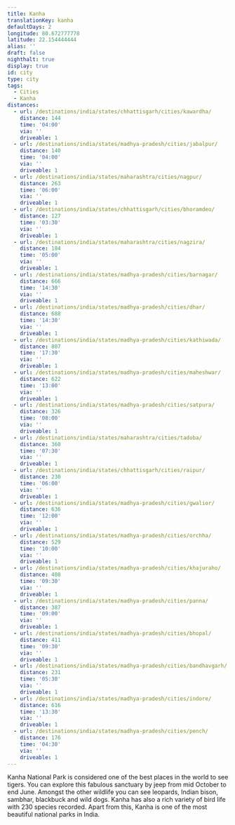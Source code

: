 ```yaml
---
title: Kanha
translationKey: kanha
defaultDays: 2
longitude: 80.672777778
latitude: 22.154444444
alias: ''
draft: false
nighthalt: true
display: true
id: city
type: city
tags:
  - Cities
  - Kanha
distances:
  - url: /destinations/india/states/chhattisgarh/cities/kawardha/
    distance: 144
    time: '04:00'
    via: ''
    driveable: 1
  - url: /destinations/india/states/madhya-pradesh/cities/jabalpur/
    distance: 140
    time: '04:00'
    via: ''
    driveable: 1
  - url: /destinations/india/states/maharashtra/cities/nagpur/
    distance: 263
    time: '06:00'
    via: ''
    driveable: 1
  - url: /destinations/india/states/chhattisgarh/cities/bhoramdeo/
    distance: 127
    time: '03:30'
    via: ''
    driveable: 1
  - url: /destinations/india/states/maharashtra/cities/nagzira/
    distance: 184
    time: '05:00'
    via: ''
    driveable: 1
  - url: /destinations/india/states/madhya-pradesh/cities/barnagar/
    distance: 666
    time: '14:30'
    via: ''
    driveable: 1
  - url: /destinations/india/states/madhya-pradesh/cities/dhar/
    distance: 688
    time: '14:30'
    via: ''
    driveable: 1
  - url: /destinations/india/states/madhya-pradesh/cities/kathiwada/
    distance: 807
    time: '17:30'
    via: ''
    driveable: 1
  - url: /destinations/india/states/madhya-pradesh/cities/maheshwar/
    distance: 622
    time: '13:00'
    via: ''
    driveable: 1
  - url: /destinations/india/states/madhya-pradesh/cities/satpura/
    distance: 326
    time: '08:00'
    via: ''
    driveable: 1
  - url: /destinations/india/states/maharashtra/cities/tadoba/
    distance: 360
    time: '07:30'
    via: ''
    driveable: 1
  - url: /destinations/india/states/chhattisgarh/cities/raipur/
    distance: 230
    time: '06:00'
    via: ''
    driveable: 1
  - url: /destinations/india/states/madhya-pradesh/cities/gwalior/
    distance: 636
    time: '12:00'
    via: ''
    driveable: 1
  - url: /destinations/india/states/madhya-pradesh/cities/orchha/
    distance: 529
    time: '10:00'
    via: ''
    driveable: 1
  - url: /destinations/india/states/madhya-pradesh/cities/khajuraho/
    distance: 408
    time: '09:30'
    via: ''
    driveable: 1
  - url: /destinations/india/states/madhya-pradesh/cities/panna/
    distance: 387
    time: '09:00'
    via: ''
    driveable: 1
  - url: /destinations/india/states/madhya-pradesh/cities/bhopal/
    distance: 411
    time: '09:30'
    via: ''
    driveable: 1
  - url: /destinations/india/states/madhya-pradesh/cities/bandhavgarh/
    distance: 231
    time: '05:30'
    via: ''
    driveable: 1
  - url: /destinations/india/states/madhya-pradesh/cities/indore/
    distance: 616
    time: '13:30'
    via: ''
    driveable: 1
  - url: /destinations/india/states/madhya-pradesh/cities/pench/
    distance: 176
    time: '04:30'
    via: ''
    driveable: 1
---
```













































































































































Kanha National Park is considered one of the best places in the world to see tigers. You can explore this fabulous sanctuary by jeep from mid October to end June. Amongst the other wildlife you can see leopards, Indian bison, sambhar, blackbuck and wild dogs. Kanha has also a rich variety of bird life with 230 species recorded. Apart from this, Kanha is one of the most beautiful national parks in India.